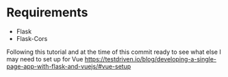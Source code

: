# Requirements

- Flask
- Flask-Cors

Following this tutorial and at the time of this commit ready to see what else I may need to set up for Vue
https://testdriven.io/blog/developing-a-single-page-app-with-flask-and-vuejs/#vue-setup
